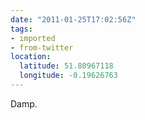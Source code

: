 ```yaml
---
date: "2011-01-25T17:02:56Z"
tags:
- imported
- from-twitter
location:
  latitude: 51.80967118
  longitude: -0.19626763
---
```

Damp.
